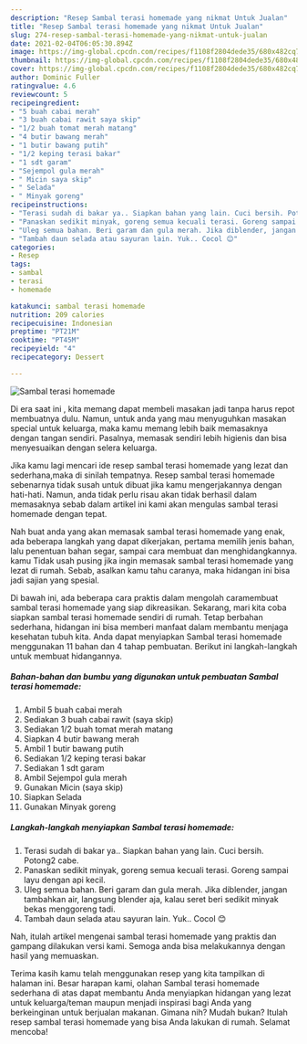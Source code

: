 ```yaml
---
description: "Resep Sambal terasi homemade yang nikmat Untuk Jualan"
title: "Resep Sambal terasi homemade yang nikmat Untuk Jualan"
slug: 274-resep-sambal-terasi-homemade-yang-nikmat-untuk-jualan
date: 2021-02-04T06:05:30.894Z
image: https://img-global.cpcdn.com/recipes/f1108f2804dede35/680x482cq70/sambal-terasi-homemade-foto-resep-utama.jpg
thumbnail: https://img-global.cpcdn.com/recipes/f1108f2804dede35/680x482cq70/sambal-terasi-homemade-foto-resep-utama.jpg
cover: https://img-global.cpcdn.com/recipes/f1108f2804dede35/680x482cq70/sambal-terasi-homemade-foto-resep-utama.jpg
author: Dominic Fuller
ratingvalue: 4.6
reviewcount: 5
recipeingredient:
- "5 buah cabai merah"
- "3 buah cabai rawit saya skip"
- "1/2 buah tomat merah matang"
- "4 butir bawang merah"
- "1 butir bawang putih"
- "1/2 keping terasi bakar"
- "1 sdt garam"
- "Sejempol gula merah"
- " Micin saya skip"
- " Selada"
- " Minyak goreng"
recipeinstructions:
- "Terasi sudah di bakar ya.. Siapkan bahan yang lain. Cuci bersih. Potong2 cabe."
- "Panaskan sedikit minyak, goreng semua kecuali terasi. Goreng sampai layu dengan api kecil."
- "Uleg semua bahan. Beri garam dan gula merah. Jika diblender, jangan tambahkan air, langsung blender aja, kalau seret beri sedikit minyak bekas menggoreng tadi."
- "Tambah daun selada atau sayuran lain. Yuk.. Cocol 😊"
categories:
- Resep
tags:
- sambal
- terasi
- homemade

katakunci: sambal terasi homemade 
nutrition: 209 calories
recipecuisine: Indonesian
preptime: "PT21M"
cooktime: "PT45M"
recipeyield: "4"
recipecategory: Dessert

---
```



![Sambal terasi homemade](https://img-global.cpcdn.com/recipes/f1108f2804dede35/680x482cq70/sambal-terasi-homemade-foto-resep-utama.jpg)

Di era  saat ini , kita memang dapat membeli masakan jadi tanpa harus repot membuatnya dulu. Namun, untuk anda yang mau menyuguhkan masakan special untuk keluarga, maka kamu memang lebih baik memasaknya dengan tangan sendiri. Pasalnya, memasak sendiri lebih higienis dan bisa menyesuaikan dengan selera keluarga.

Jika kamu lagi mencari ide resep sambal terasi homemade yang lezat dan sederhana,maka di sinilah tempatnya. Resep sambal terasi homemade  sebenarnya tidak susah untuk dibuat jika kamu mengerjakannya dengan hati-hati. Namun, anda tidak perlu risau akan tidak berhasil dalam memasaknya 
sebab dalam artikel ini kami akan mengulas sambal terasi homemade dengan tepat.  



Nah buat anda yang akan memasak sambal terasi homemade yang enak, ada beberapa langkah yang dapat dikerjakan, pertama memilih jenis bahan, lalu penentuan bahan segar, sampai cara membuat dan menghidangkannya. kamu Tidak usah pusing jika ingin memasak sambal terasi homemade yang lezat di rumah. Sebab, asalkan kamu  tahu caranya, maka hidangan ini bisa jadi sajian yang spesial.

Di bawah ini, ada beberapa cara praktis  dalam mengolah caramembuat sambal terasi homemade yang siap dikreasikan. Sekarang, mari kita coba siapkan sambal terasi homemade sendiri di rumah. Tetap berbahan sederhana, hidangan ini bisa memberi manfaat dalam membantu menjaga kesehatan tubuh kita. Anda dapat menyiapkan Sambal terasi homemade menggunakan 11 bahan dan 4 tahap pembuatan. Berikut ini langkah-langkah untuk membuat hidangannya.

<!--inarticleads1-->

##### Bahan-bahan dan bumbu yang digunakan untuk pembuatan Sambal terasi homemade:

1. Ambil 5 buah cabai merah
1. Sediakan 3 buah cabai rawit (saya skip)
1. Sediakan 1/2 buah tomat merah matang
1. Siapkan 4 butir bawang merah
1. Ambil 1 butir bawang putih
1. Sediakan 1/2 keping terasi bakar
1. Sediakan 1 sdt garam
1. Ambil Sejempol gula merah
1. Gunakan  Micin (saya skip)
1. Siapkan  Selada
1. Gunakan  Minyak goreng




<!--inarticleads2-->

##### Langkah-langkah menyiapkan Sambal terasi homemade:

1. Terasi sudah di bakar ya.. Siapkan bahan yang lain. Cuci bersih. Potong2 cabe.
1. Panaskan sedikit minyak, goreng semua kecuali terasi. Goreng sampai layu dengan api kecil.
1. Uleg semua bahan. Beri garam dan gula merah. Jika diblender, jangan tambahkan air, langsung blender aja, kalau seret beri sedikit minyak bekas menggoreng tadi.
1. Tambah daun selada atau sayuran lain. Yuk.. Cocol 😊




Nah, itulah artikel mengenai  sambal terasi homemade  yang praktis dan gampang dilakukan versi kami. Semoga anda bisa melakukannya dengan hasil yang memuaskan. 

Terima kasih kamu telah menggunakan resep yang kita tampilkan di halaman ini. Besar harapan kami, olahan  Sambal terasi homemade sederhana di atas dapat membantu Anda menyiapkan hidangan yang lezat untuk keluarga/teman maupun menjadi inspirasi bagi Anda yang berkeinginan untuk berjualan makanan. Gimana nih? Mudah bukan? Itulah resep sambal terasi homemade yang bisa Anda lakukan di rumah. Selamat mencoba!

